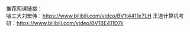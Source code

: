 推荐网课链接：  
哈工大刘宏伟：https://www.bilibili.com/video/BV1t4411e7LH
王道计算机考研：https://www.bilibili.com/video/BV1BE411D7ii
